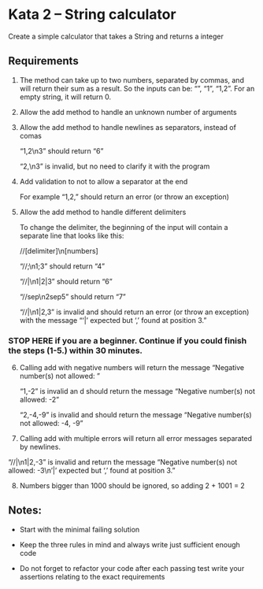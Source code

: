 # Kata 2 – String calculator

Create a simple calculator that takes a String and returns a integer

## Requirements

1. The method can take up to two numbers, separated by commas, and will return their sum as a result. So the inputs can be: “”, “1”, “1,2”. For an empty string, it will return 0.

2. Allow the add method to handle an unknown number of arguments

3. Allow the add method to handle newlines as separators, instead of comas

   “1,2\n3” should return “6”

   “2,\n3” is invalid, but no need to clarify it with the program

4. Add validation to not to allow a separator at the end

   For example “1,2,” should return an error (or throw an exception)

5. Allow the add method to handle different delimiters

   To change the delimiter, the beginning of the input will contain a separate line that looks like this:

   //[delimiter]\n[numbers]

   “//;\n1;3” should return “4”

   “//|\n1|2|3” should return “6”

   “//sep\n2sep5” should return “7”

   “//|\n1|2,3” is invalid and should return an error (or throw an exception) with the message “‘|’ expected but ‘,’ found at position 3.”

### STOP HERE if you are a beginner. Continue if you could finish the steps (1-5.) within 30 minutes.

6. Calling add with negative numbers will return the message “Negative number(s) not allowed: <negativeNumbers>”

   “1,-2” is invalid an d should return the message “Negative number(s) not allowed: -2”

   “2,-4,-9” is invalid and should return the message “Negative number(s) not allowed: -4, -9”

7. Calling add with multiple errors will return all error messages separated by newlines.

“//|\n1|2,-3” is invalid and return the message “Negative number(s) not allowed: -3\n’|’ expected but ‘,’ found at position 3.”

8. Numbers bigger than 1000 should be ignored, so adding 2 + 1001 = 2

## Notes:

- Start with the minimal failing solution

- Keep the three rules in mind and always write just sufficient enough code

- Do not forget to refactor your code after each passing test
  write your assertions relating to the exact requirements
